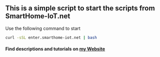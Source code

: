 ## This is a simple script to start the scripts from SmartHome-IoT.net

Use the following command to start
```bash
curl -sSL enter.smarthome-iot.net | bash
```


#### Find descriptions and tutorials on [my Website](https://smarthome-iot.net/)
